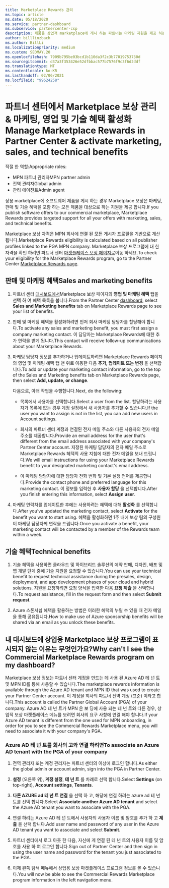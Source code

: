 ```yaml
---
title: Marketplace Rewards 관리
ms.topic: article
ms.date: 05/18/2020
ms.service: partner-dashboard
ms.subservice: partnercenter-csp
description: 제품을 상업적 marketplace에 게시 하는 파트너는 마케팅 지원을 제공 하는 혜택을 받을 자격이 있습니다.
author: billlinzbach
ms.author: BillLi
ms.localizationpriority: medium
ms.custom: SEOMAY.20
ms.openlocfilehash: 7909b795be03bcd1b110da3f2c3b77019753730d
ms.sourcegitcommit: d37a3f353426e52dfbbac577b7576f9c3f6d2ddf
ms.translationtype: MT
ms.contentlocale: ko-KR
ms.lasthandoff: 02/06/2021
ms.locfileid: "99624258"
---
```

# <a name="manage-marketplace-rewards-in-partner-center--activate-marketing-sales-and-technical-benefits"></a><span data-ttu-id="62247-103">파트너 센터에서 Marketplace 보상 관리 & 마케팅, 영업 및 기술 혜택 활성화</span><span class="sxs-lookup"><span data-stu-id="62247-103">Manage Marketplace Rewards in Partner Center & activate marketing, sales, and technical benefits</span></span>

<span data-ttu-id="62247-104">적절 한 역할:</span><span class="sxs-lookup"><span data-stu-id="62247-104">Appropriate roles:</span></span>

- <span data-ttu-id="62247-105">MPN 파트너 관리자</span><span class="sxs-lookup"><span data-stu-id="62247-105">MPN partner admin</span></span>
- <span data-ttu-id="62247-106">전역 관리자</span><span class="sxs-lookup"><span data-stu-id="62247-106">Global admin</span></span>
- <span data-ttu-id="62247-107">관리 에이전트</span><span class="sxs-lookup"><span data-stu-id="62247-107">Admin agent</span></span>

<span data-ttu-id="62247-108">상용 marketplace에 소프트웨어 제품을 게시 하는 경우 Marketplace 보상은 마케팅, 판매 및 기술 혜택을 포함 하는 모든 제품을 대상으로 하는 지원을 제공 합니다.</span><span class="sxs-lookup"><span data-stu-id="62247-108">If you  publish software offers to our commercial marketplace, Marketplace Rewards provides targeted support for all your offers with marketing, sales, and technical benefits.</span></span>

<span data-ttu-id="62247-109">Marketplace 보상 자격은 MPN 회사에 연결 된 모든 게시자 프로필을 기반으로 계산 됩니다.</span><span class="sxs-lookup"><span data-stu-id="62247-109">Marketplace Rewards eligibility is calculated based on all publisher profiles linked to the PGA MPN company.</span></span> <span data-ttu-id="62247-110">Marketplace 보상 프로그램에 대 한 자격을 확인 하려면 파트너 센터 [마켓플레이스 보상 페이지로](https://partner.microsoft.com/dashboard/mpn/program/commercialmarketplace)이동 하세요.</span><span class="sxs-lookup"><span data-stu-id="62247-110">To check your eligibility for the Marketplace Rewards program, go to the Partner Center [Marketplace Rewards page](https://partner.microsoft.com/dashboard/mpn/program/commercialmarketplace).</span></span>

## <a name="sales-and-marketing-benefits"></a><span data-ttu-id="62247-111">판매 및 마케팅 혜택</span><span class="sxs-lookup"><span data-stu-id="62247-111">Sales and marketing benefits</span></span>

1. <span data-ttu-id="62247-112">파트너 센터 [대시보드에서](https://partner.microsoft.com/dashboard)Marketplace 보상 페이지의 **영업 및 마케팅 혜택** 탭을 선택 하 여 혜택 목록을 봅니다.</span><span class="sxs-lookup"><span data-stu-id="62247-112">From the Partner Center [dashboard](https://partner.microsoft.com/dashboard), select **Sales and Marketing benefits** tab on Marketplace Rewards page to see your list of benefits.</span></span> 

2. <span data-ttu-id="62247-113">판매 및 마케팅 혜택을 활성화하려면 먼저 회사 마케팅 담당자를 할당해야 합니다.</span><span class="sxs-lookup"><span data-stu-id="62247-113">To activate any sales and marketing benefit, you must first assign a company marketing contact.</span></span> <span data-ttu-id="62247-114">이 담당자는 Marketplace Rewards에 대한 추가 연락을 받게 됩니다.</span><span class="sxs-lookup"><span data-stu-id="62247-114">This contact will receive follow-up communications about your Marketplace Rewards.</span></span>

3. <span data-ttu-id="62247-115">마케팅 담당자 정보를 추가하거나 업데이트하려면 Marketplace Rewards 페이지의 영업 및 마케팅 혜택 탭 맨 위로 이동한 다음 **추가, 업데이트 또는 변경** 을 선택합니다.</span><span class="sxs-lookup"><span data-stu-id="62247-115">To add or update your marketing contact information, go to the top of the Sales and Marketing benefits tab on Marketplace Rewards page, then select **Add, update, or change**.</span></span> 

   <span data-ttu-id="62247-116">다음으로, 아래 작업을 수행합니다.</span><span class="sxs-lookup"><span data-stu-id="62247-116">Next, do the following:</span></span>

   - <span data-ttu-id="62247-117">목록에서 사용자를 선택합니다.</span><span class="sxs-lookup"><span data-stu-id="62247-117">Select a user from the list.</span></span> <span data-ttu-id="62247-118">할당하려는 사용자가 목록에 없는 경우 계정 설정에서 새 사용자를 추가할 수 있습니다.</span><span class="sxs-lookup"><span data-stu-id="62247-118">If the user you want to assign is not in the list, you can add new users in Account settings.</span></span>

   - <span data-ttu-id="62247-119">회사의 파트너 센터 계정과 연결된 전자 메일 주소와 다른 사용자의 전자 메일 주소를 제공합니다.</span><span class="sxs-lookup"><span data-stu-id="62247-119">Provide an email address for the user that's different from the email address associated with your company's Partner Center account.</span></span> <span data-ttu-id="62247-120">지정된 마케팅 담당자의 전자 메일 주소로 Marketplace Rewards 혜택의 사용 지침에 대한 전자 메일을 보내 드립니다.</span><span class="sxs-lookup"><span data-stu-id="62247-120">We will email instructions for using your Marketplace Rewards benefit to your designated marketing contact's email address.</span></span>

   - <span data-ttu-id="62247-121">이 마케팅 담당자에 대한 담당자 전화 번화 및 기본 설정 언어를 제공합니다.</span><span class="sxs-lookup"><span data-stu-id="62247-121">Provide the contact phone and preferred language for this marketing contact.</span></span> <span data-ttu-id="62247-122">이 정보를 입력한 후 **사용자 할당** 을 선택합니다.</span><span class="sxs-lookup"><span data-stu-id="62247-122">After you finish entering this information, select **Assign user**.</span></span>

4. <span data-ttu-id="62247-123">마케팅 연락처를 업데이트한 후에는 사용하려는 혜택에 대해 **활성화** 를 선택합니다.</span><span class="sxs-lookup"><span data-stu-id="62247-123">After you’ve updated the marketing contact, select **Activate** for the benefit you want to start using.</span></span> <span data-ttu-id="62247-124">혜택을 활성화하면 1주 내에 보상 팀의 구성원이 마케팅 담당자께 연락을 드립니다.</span><span class="sxs-lookup"><span data-stu-id="62247-124">Once you activate a benefit, your marketing contact will be contacted by a member of the Rewards team within a week.</span></span>

## <a name="technical-benefits"></a><span data-ttu-id="62247-125">기술 혜택</span><span class="sxs-lookup"><span data-stu-id="62247-125">Technical benefits</span></span>

1. <span data-ttu-id="62247-126">기술 혜택을 사용하면 클라우드 및 하이브리드 솔루션의 예약 판매, 디자인, 배포 및 앱 개발 단계 중에 기술 지원을 요청할 수 있습니다.</span><span class="sxs-lookup"><span data-stu-id="62247-126">You can use your technical benefit to request technical assistance during the presales, design, deployment, and app development phases of your cloud and hybrid solutions.</span></span> <span data-ttu-id="62247-127">지원을 요청하려면 요청 양식을 입력한 다음 **요청 제출** 을 선택합니다.</span><span class="sxs-lookup"><span data-stu-id="62247-127">To request assistance, fill in the request form and then select **Submit request**.</span></span>

2. <span data-ttu-id="62247-128">Azure 스폰서쉽 혜택을 활용하는 방법은 이러한 혜택의 누릴 수 있을 때 전자 메일을 통해 공유됩니다.</span><span class="sxs-lookup"><span data-stu-id="62247-128">How to make use of Azure sponsorship benefits will be shared via an email as you unlock these benefits.</span></span>

## <a name="why-cant-i-see-the-commercial-marketplace-rewards-program-on-my-dashboard"></a><span data-ttu-id="62247-129">내 대시보드에 상업용 Marketplace 보상 프로그램이 표시되지 않는 이유는 무엇인가요?</span><span class="sxs-lookup"><span data-stu-id="62247-129">Why can't I see the Commercial Marketplace Rewards program on my dashboard?</span></span>

<span data-ttu-id="62247-130">Marketplace 보상 정보는 파트너 센터 계정을 만드는 데 사용 된 Azure AD 테 넌 트 및 MPN ID를 통해 사용할 수 있습니다.</span><span class="sxs-lookup"><span data-stu-id="62247-130">The marketplace rewards information is available through the Azure AD tenant and MPN ID that was used to create your Partner Center account.</span></span> <span data-ttu-id="62247-131">이 계정을 회사의 파트너 전역 계정 (표준) 이라고 합니다.</span><span class="sxs-lookup"><span data-stu-id="62247-131">This account is called the Partner Global Account (PGA) of your company.</span></span> <span data-ttu-id="62247-132">Azure AD 테 넌 트가 MPN 온 보 딩에 사용 되는 테 넌 트와 다른 경우, 상업적 보상 마켓플레이스 메뉴를 보려면 회사의 요구 사항에 연결 해야 합니다.</span><span class="sxs-lookup"><span data-stu-id="62247-132">If your Azure AD tenant is different from the  one used for MPN onboarding, in order for you to see the Commercial Rewards Marketplace menu, you will need to associate it with your company's PGA.</span></span>

### <a name="to-associate-an-azure-ad-tenant-with-the-pga-of-your-company"></a><span data-ttu-id="62247-133">Azure AD 테 넌 트를 회사의 고와 연결 하려면</span><span class="sxs-lookup"><span data-stu-id="62247-133">To associate an Azure AD tenant with the PGA of your company</span></span>

1. <span data-ttu-id="62247-134">전역 관리자 또는 계정 관리자는 파트너 센터의 이상에 로그인 합니다.</span><span class="sxs-lookup"><span data-stu-id="62247-134">As either the global admin or account admin, sign into the PGA in Partner Center.</span></span>

2. <span data-ttu-id="62247-135">**설정** (오른쪽 위), **계정 설정**, **테 넌 트** 를 차례로 선택 합니다.</span><span class="sxs-lookup"><span data-stu-id="62247-135">Select **Settings** (on top-right), **Account settings**, **Tenants**.</span></span> 

3. <span data-ttu-id="62247-136">**다른 AZURE ad 테 넌 트 연결** 을 선택 하 고, 해당에 연결 하려는 azure ad 테 넌 트를 선택 합니다.</span><span class="sxs-lookup"><span data-stu-id="62247-136">Select **Associate another Azure AD tenant** and select the Azure AD tenant you want to associate with the PGA.</span></span>

4. <span data-ttu-id="62247-137">연결 하려는 Azure AD 테 넌 트에서 사용자의 사용자 이름 및 암호를 추가 하 고 **제출** 을 선택 합니다.</span><span class="sxs-lookup"><span data-stu-id="62247-137">Add user name and password of any user in the Azure AD tenant you want to associate and select **Submit**.</span></span>

5. <span data-ttu-id="62247-138">파트너 센터에서 로그 아웃 한 다음, 자신에 게 연결 된 테 넌 트의 사용자 이름 및 암호를 사용 하 여 로그인 합니다.</span><span class="sxs-lookup"><span data-stu-id="62247-138">Sign out of Partner Center and then sign in using the user name and password for the tenant you just associated to the PGA.</span></span>

6. <span data-ttu-id="62247-139">이제 왼쪽 탐색 메뉴에서 상업용 보상 마켓플레이스 프로그램 정보를 볼 수 있습니다.</span><span class="sxs-lookup"><span data-stu-id="62247-139">You will now be able to see the Commercial Rewards Marketplace program information in the left navigation menu.</span></span>

